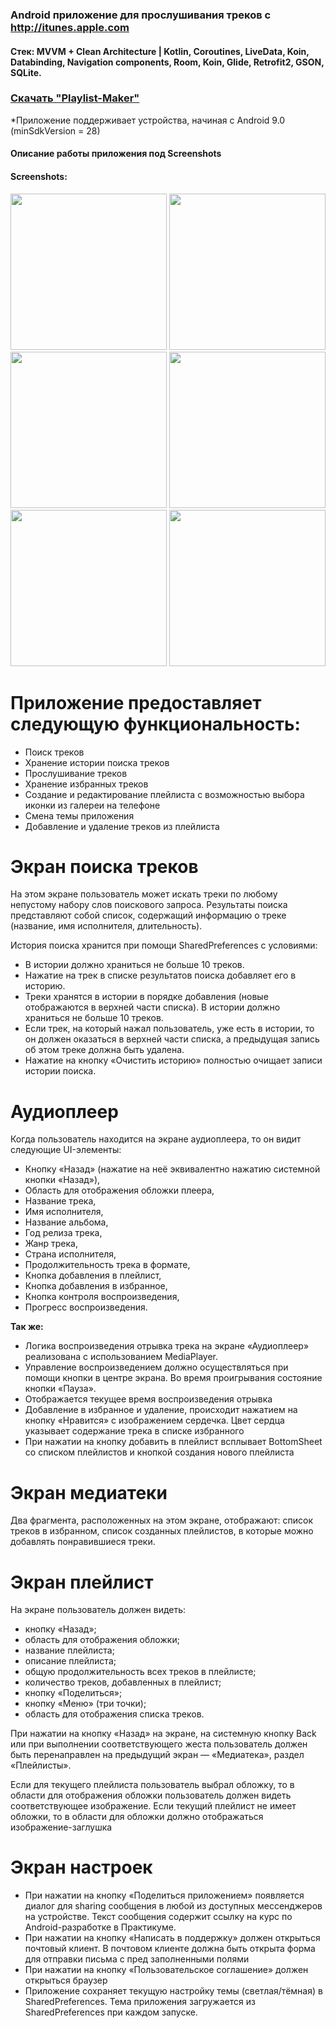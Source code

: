 ### Android приложение для прослушивания треков с http://itunes.apple.com

#### Стек: MVVM + Clean Architecture | Kotlin, Coroutines, LiveData, Koin, Databinding, Navigation components, Room, Koin, Glide, Retrofit2, GSON, SQLite.

### [Скачать "Playlist-Maker"](https://github.com/menta1/Playlist-Maker/releases/download/pet_proj/Playlist.Maker.apk)
*Приложение поддерживает устройства, начиная с Android 9.0 (minSdkVersion = 28)

#### Описание работы приложения под Screenshots

#### Screenshots:
<img src="https://github.com/menta1/Playlist-Maker/assets/81776684/91877f7f-124d-4bf0-aeeb-6f82d0989fe3" width="250">
<img src="https://github.com/menta1/Playlist-Maker/assets/81776684/e8f64334-ca45-4e57-a3ef-b6f85f520c33" width="250">
<img src="https://github.com/menta1/Playlist-Maker/assets/81776684/53069672-bc7e-499d-a36c-682f444811e1" width="250">
<img src="https://github.com/menta1/Playlist-Maker/assets/81776684/e5a1d9b7-8a3f-4acf-a00c-7a1e15ff83e5" width="250">
<img src="https://github.com/menta1/Playlist-Maker/assets/81776684/5b6249bf-d073-42c2-a13c-a8c667fa16fc" width="250">
<img src="https://github.com/menta1/Playlist-Maker/assets/81776684/0e813965-5d11-480b-8c60-375e29aea786" width="250">

# **Приложение предоставляет следующую функциональность:**

- Поиск треков
- Хранение истории поиска треков
- Прослушивание треков
- Хранение избранных треков
- Создание и редактирование плейлиста с возможностью выбора иконки из галереи на телефоне
- Смена темы приложения
- Добавление и удаление треков из плейлиста

# **Экран поиска треков**

На этом экране пользователь может искать треки по любому непустому набору слов поискового запроса. Результаты поиска представляют собой список, содержащий информацию о треке (название, имя исполнителя, длительность).

История поиска хранится при помощи SharedPreferences с условиями:

- В истории должно храниться не больше 10 треков.
- Нажатие на трек в списке результатов поиска добавляет его в историю.
- Треки хранятся в истории в порядке добавления (новые отображаются в верхней части списка). В истории должно храниться не больше 10 треков.
- Если трек, на который нажал пользователь, уже есть в истории, то он должен оказаться в верхней части списка, а предыдущая запись об этом треке должна быть удалена.
- Нажатие на кнопку «Очистить историю» полностью очищает записи истории поиска.

# **Аудиоплеер**

Когда пользователь находится на экране аудиоплеера, то он видит следующие UI-элементы:

- Кнопку «Назад» (нажатие на неё эквивалентно нажатию системной кнопки «Назад»),
- Область для отображения обложки плеера,
- Название трека,
- Имя исполнителя,
- Название альбома,
- Год релиза трека,
- Жанр трека,
- Страна исполнителя,
- Продолжительность трека в формате,
- Кнопка добавления в плейлист,
- Кнопка добавления в избранное,
- Кнопка контроля воспроизведения,
- Прогресс воспроизведения.

**Так же:**

- Логика воспроизведения отрывка трека на экране «Аудиоплеер» реализована с использованием MediaPlayer.
- Управление воспроизведением должно осуществляться при помощи кнопки в центре экрана. Во время проигрывания состояние кнопки «Пауза».
- Отображается текущее время воспроизведения отрывка
- Добавление в избранное и удаление, происходит нажатием на кнопку «Нравится» с изображением сердечка. Цвет сердца указывает содержание трека в списке избранного
- При нажатии на кнопку добавить в плейлист всплывает BottomSheet со списком плейлистов и кнопкой создания нового плейлиста

# **Экран медиатеки**

Два фрагмента, расположенных на этом экране, отображают: список треков в избранном, список созданных плейлистов, в которые можно добавлять понравившиеся треки.

# **Экран плейлист**

На экране пользователь должен видеть:

- кнопку «Назад»;
- область для отображения обложки;
- название плейлиста;
- описание плейлиста;
- общую продолжительность всех треков в плейлисте;
- количество треков, добавленных в плейлист;
- кнопку «Поделиться»;
- кнопку «Меню» (три точки);
- область для отображения списка треков.

При нажатии на кнопку «Назад» на экране, на системную кнопку Back или при выполнении соответствующего жеста пользователь должен быть перенаправлен на предыдущий экран — «Медиатека», раздел «Плейлисты».

Если для текущего плейлиста пользователь выбрал обложку, то в области для отображения обложки пользователь должен видеть соответствующее изображение. Если текущий плейлист не имеет обложки, то в области для обложки должно отображаться изображение-заглушка

# **Экран настроек**

- При нажатии на кнопку «Поделиться приложением» появляется диалог для sharing сообщения в любой из доступных мессенджеров на устройстве. Текст сообщения содержит ссылку на курс по Android-разработке в Практикуме.
- При нажатии на кнопку «Написать в поддержку» должен открыться почтовый клиент. В почтовом клиенте должна быть открыта форма для отправки письма с пред заполненными полями
- При нажатии на кнопку «Пользовательское соглашение» должен открыться браузер
- Приложение сохраняет текущую настройку темы (светлая/тёмная) в SharedPreferences. Тема приложения загружается из SharedPreferences при каждом запуске.
